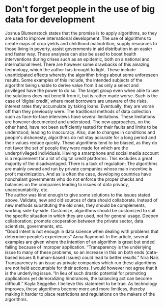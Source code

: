 # Don't forget people in the use of big data for development

Joshua Blumenstock states that the promise is to apply algorithms, so they are used to improve international development. The use of algorithms to create maps of crop yields and childhood malnutrition, supply resources to those living in poverty, assist governments in aid distribution in an easier and faster way. These analyses can also be used to boost health interventions during crises such as an epidemic, both on a national and international level.
There are however some drawbacks of this amazing technology, which the author has brought to light. These include unanticipated effects whereby the algorithm brings about some unforeseen results. Some examples of this include, the intended subjects of the algorithm being unable to derive value from it as only a select and privileged have the power to do so. The target group even when able to use the solutions does not benefit from it, but is rather made worse. Such is the case of ‘digital credit’, where most borrowers are unaware of the risks, interest rates they accumulate by taking loans. Eventually, they are worse off than they previously were.  The traditional methods of data collection such as face-to-face interviews have several limitations. These limitations are however documented and understood. The new approaches, on the other hand, have not been sufficiently tested for their faults and limits to be understood, leading to inaccuracy. Also, due to changes in conditions and people's dishonesty, algorithms do not stay accurate for a long period and their values reduce quickly. These algorithms tend to be biased, as they do not favor the set of people they were made for which are the underprivileged individuals. Having a smartphone and social media account is a requirement for a lot of digital credit platforms. This excludes a great majority of the disadvantaged. There is a lack of regulation; The algorithms are mainly owned and run by private companies whose main incentive is profit maximization. And as is often the case, developing countries have nonchalant governments who do not enforce the proper checks and balances on the companies leading to issues of data privacy, unaccountability, etc.  
The author was kind enough to give some solutions to the issues stated above. Validate, new and old sources of data should collaborate. Instead of new methods substituting the old ones, they should be complements, working side-by-side. Customize, algorithms should be customized to suit the specific situation in which they are used, not for general usage. Deepen collaboration; promote cooperation between the private sector, data scientists, governments, etc.  
“Good intent is not enough in data science when dealing with problems that determine people’s experiences” Anna Raymond. In the article, several examples are given where the intention of an algorithm is great but ended failing because of improper application. “Transparency is the underlying issue to many of these problems, so an increase in this on both ends (data-based issues & human-based issues) could lead to better results.” Nira Nair. Transparency is an issue as private companies which run these algorithms are not held accountable for their actions. I would however not agree that it is the underlying issue.
“In lieu of such drastic potential for promoting applications yet demoralizing hindrances, the balancing act can become difficult.” Kayla Seggelke. I believe this
statement to be true. As technology improves, these algorithms become more and more limitless, thereby making it harder to place restrictions and regulations on the makers of the algorithms.
 

